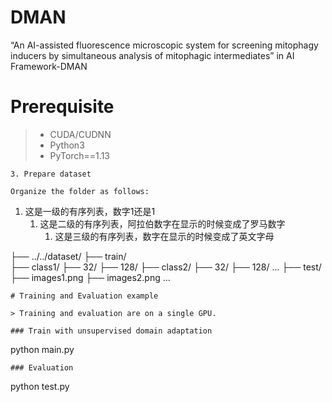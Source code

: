 

# DMAN
“An AI-assisted fluorescence microscopic system for screening mitophagy inducers by simultaneous analysis of mitophagic intermediates” in AI Framework-DMAN

# Prerequisite

> - CUDA/CUDNN
> - Python3
> - PyTorch==1.13
```
3. Prepare dataset

Organize the folder as follows:
```
1. 这是一级的有序列表，数字1还是1
   1. 这是二级的有序列表，阿拉伯数字在显示的时候变成了罗马数字
      1. 这是三级的有序列表，数字在显示的时候变成了英文字母
         
├── ../../dataset/
  ├── train/     
    ├── class1/
      ├── 32/
      ├── 128/
    ├── class2/
      ├── 32/
      ├── 128/
    ...
  ├── test/
    ├── images1.png
    ├── images2.png
...
```
# Training and Evaluation example

> Training and evaluation are on a single GPU.

### Train with unsupervised domain adaptation 

```
python main.py
```
### Evaluation

```
python test.py
```


